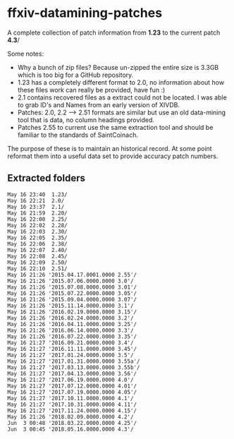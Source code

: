 # ffxiv-datamining-patches

A complete collection of patch information from **1.23** to the current patch **4.3**/

Some notes:

- Why a bunch of zip files? Because un-zipped the entire size is 3.3GB which is too big for a GitHub repository.
- 1.23 has a completely different format to 2.0, no information about how these files work can really be provided, have fun :)
- 2.1 contains recovered files as a extract could not be located. I was able to grab ID's and Names from an early version of XIVDB.
- Patches: 2.0, 2.2 --> 2.51 formats are similar but use an old data-mining tool that is data, no column headings provided.
- Patches 2.55 to current use the same extraction tool and should be familiar to the standards of SaintCoinach.

The purpose of these is to maintain an historical record. At some point reformat them into a useful data set to provide accuracy patch numbers.

## Extracted folders

```
May 16 23:40  1.23/
May 16 22:21  2.0/
May 16 23:37  2.1/
May 16 21:59  2.20/
May 16 22:00  2.25/
May 16 22:02  2.28/
May 16 22:03  2.30/
May 16 22:05  2.35/
May 16 22:06  2.38/
May 16 22:07  2.40/
May 16 22:08  2.45/
May 16 22:09  2.50/
May 16 22:10  2.51/
May 16 21:26 '2015.04.17.0001.0000 2.55'/
May 16 21:26 '2015.07.06.0000.0000 3.0'/
May 16 21:26 '2015.07.08.0000.0000 3.01'/
May 16 21:26 '2015.07.22.0000.0000 3.05'/
May 16 21:26 '2015.09.04.0000.0000 3.07'/
May 16 21:26 '2015.11.14.0000.0000 3.1'/
May 16 21:26 '2016.02.19.0000.0000 3.15'/
May 16 21:26 '2016.02.24.0000.0000 3.2'/
May 16 21:26 '2016.04.11.0000.0000 3.25'/
May 16 21:26 '2016.06.14.0000.0000 3.3'/
May 16 21:26 '2016.07.22.0000.0000 3.35'/
May 16 21:27 '2016.09.21.0000.0000 3.4'/
May 16 21:27 '2016.11.11.0000.0000 3.45'/
May 16 21:27 '2017.01.24.0000.0000 3.5'/
May 16 21:27 '2017.01.31.0000.0000 3.55a'/
May 16 21:27 '2017.03.13.0000.0000 3.55b'/
May 16 21:27 '2017.04.13.0000.0000 3.56'/
May 16 21:27 '2017.06.19.0000.0000 4.0'/
May 16 21:27 '2017.07.12.0000.0000 4.01'/
May 16 21:27 '2017.07.19.0000.0000 4.05'/
May 16 21:27 '2017.10.11.0000.0000 4.1'/
May 16 21:27 '2017.10.31.0000.0000 4.11'/
May 16 21:27 '2017.11.24.0000.0000 4.15'/
May 16 21:26 '2018.02.09.0000.0000 4.2'/
Jun  3 00:48 '2018.03.22.0000.0000 4.25'/
Jun  3 00:45 '2018.05.16.0000.0000 4.3'/
```
